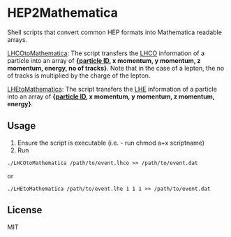 # HEP2Mathematica
Shell scripts that convert common HEP formats into Mathematica readable arrays.

[LHCOtoMathematica](./LHCOtoMathematica):
The script transfers the [LHCO](http://madgraph.phys.ucl.ac.be/Manual/lhco.html) information of a particle into an array of **{[particle ID](https://twiki.cern.ch/twiki/bin/view/Main/PdgId), x momentum, y momentum, z momentum, energy, no of tracks}**. Note that in the case of a lepton, the no of tracks is multiplied by the charge of the lepton.


[LHEtoMathematica](./LHEtoMathematica):
The script transfers the [LHE](https://arxiv.org/abs/hep-ph/0609017) information of a particle into an array of **{[particle ID](https://twiki.cern.ch/twiki/bin/view/Main/PdgId), x momentum, y momentum, z momentum, energy}**. 

## Usage
1. Ensure the script is executable (i.e. - run chmod a+x scriptname)
2. Run
```
./LHCOtoMathematica /path/to/event.lhco >> /path/to/event.dat
```
or
```
./LHEtoMathematica /path/to/event.lhe 1 1 1 >> /path/to/event.dat
```

## License
MIT

